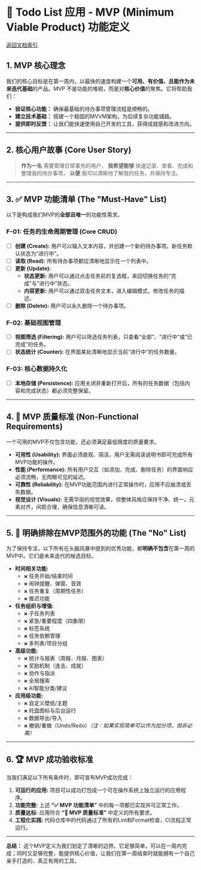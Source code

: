 # 🎯 Todo List 应用 - MVP (Minimum Viable Product) 功能定义

[返回文档索引](../../README.md)

## **1. MVP 核心理念**

我们的核心目标是在第一周内，以最快的速度构建一个**可用、有价值、且能作为未来迭代基础**的产品。MVP 不是功能的堆砌，而是对**核心价值**的聚焦。它将帮助我们：

- **验证核心功能：** 确保最基础的待办事项管理流程是顺畅的。
- **建立技术基础：** 搭建一个稳固的MVVM架构，为后续复杂功能铺路。
- **提供即时反馈：** 让我们能快速使用自己开发的工具，获得成就感和改进方向。

---

## **2. 核心用户故事 (Core User Story)**

> **作为一名** 需要管理日常事务的用户，
> **我希望能够** 快速记录、查看、完成和整理我的待办事项，
> **以便** 我可以清晰地了解我的任务，并保持专注。

---

## **3. ✅ MVP 功能清单 (The "Must-Have" List)**

以下是构成我们MVP的**全部且唯一**的功能性需求。

### **F-01: 任务的生命周期管理 (Core CRUD)**

- [ ] **创建 (Create):** 用户可以输入文本内容，并创建一个新的待办事项。新任务默认状态为“进行中”。
- [ ] **读取 (Read):** 所有待办事项都应清晰地显示在一个列表中。
- [ ] **更新 (Update):**
  - **状态更新:** 用户可以通过点击任务前的复选框，来回切换任务的“完成”与“进行中”状态。
  - **内容更新:** 用户可以通过双击任务文本，进入编辑模式，修改任务的描述。
- [ ] **删除 (Delete):** 用户可以永久删除一个待办事项。

### **F-02: 基础视图管理**

- [ ] **视图筛选 (Filtering):** 用户可以筛选任务列表，只查看“全部”、“进行中”或“已完成”的任务。
- [ ] **状态统计 (Counter):** 在界面某处清晰地显示当前“进行中”的任务数量。

### **F-03: 核心数据持久化**

- [ ] **本地存储 (Persistence):** 应用关闭并重新打开后，所有的任务数据（包括内容和完成状态）都必须完整保留。

---

## **4. 💎 MVP 质量标准 (Non-Functional Requirements)**

一个可用的MVP不仅包含功能，还必须满足最低限度的质量要求。

- **可用性 (Usability):** 界面必须直观、简洁，用户无需阅读说明书即可完成所有MVP功能的操作。
- **性能 (Performance):** 所有用户交互（如添加、完成、删除任务）的界面响应必须流畅，无肉眼可见的延迟。
- **可靠性 (Reliability):** 在MVP功能范围内进行正常操作时，应用不应崩溃或丢失数据。
- **视觉设计 (Visuals):** 无需华丽的视觉效果，但整体风格应保持干净、统一，元素对齐，间距合理，确保信息清晰可读。

---

## **5. 🚫 明确排除在MVP范围外的功能 (The "No" List)**

为了保持专注，以下所有在头脑风暴中提到的优秀功能，都**明确不包含**在第一周的MVP中。它们是未来迭代的候选目标。

- **时间相关功能:**
  - `❌` 任务开始/结束时间
  - `❌` 闹钟提醒、弹窗、音效
  - `❌` 任务重复（周期性任务）
  - `❌` 推迟功能
- **任务组织与增强:**
  - `❌` 子任务列表
  - `❌` 紧急/重要程度（四象限）
  - `❌` 标签系统
  - `❌` 任务依赖管理
  - `❌` 多列表/项目分组
- **高级功能:**
  - `❌` 统计与报表（周报、月报、图表）
  - `❌` 奖励机制（连击、成就）
  - `❌` 协作与指派
  - `❌` 全局搜索
  - `❌` AI智能分类/建议
- **应用级功能:**
  - `❌` 自定义壁纸/主题
  - `❌` 托盘图标与后台运行
  - `❌` 数据导出/导入
  - `❌` 撤销/重做（Undo/Redo）_（注：如果实现简单可以作为加分项，但非必需）_

---

## **6. 🏆 MVP 成功验收标准**

当我们满足以下所有条件时，即可宣布MVP成功完成：

1. **可运行的应用:** 项目可以成功打包成一个可在操作系统上独立运行的应用程序。
2. **功能完整:** 上述 **“✅ MVP 功能清单”** 中的每一项都已实现并可正常工作。
3. **质量达标:** 应用符合 **“💎 MVP 质量标准”** 中定义的所有要求。
4. **工程化实践:** 代码仓库中的代码通过了所有的Lint和Format检查，CI流程正常运行。

---

**总结：** 这个MVP定义为我们划定了清晰的边界。它足够简单，可以在一周内完成；同时又足够完整，能提供核心价值，让我们在第一周结束时就能拥有一个自己亲手打造的、真正有用的工具。
